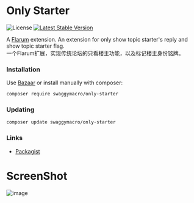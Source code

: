 # Only Starter

![License](https://img.shields.io/badge/license-MIT-blue.svg) [![Latest Stable Version](https://img.shields.io/packagist/v/swaggymacro/only-starter.svg)](https://packagist.org/packages/swaggymacro/only-starter)

A [Flarum](http://flarum.org) extension. An extension for only show topic starter's reply and show topic starter flag.  
一个Flarum扩展，实现传统论坛的只看楼主功能，以及标记楼主身份铭牌。


### Installation

Use [Bazaar](https://discuss.flarum.org/d/5151-flagrow-bazaar-the-extension-marketplace) or install manually with composer:

```sh
composer require swaggymacro/only-starter
```

### Updating

```sh
composer update swaggymacro/only-starter
```

### Links

- [Packagist](https://packagist.org/packages/swaggymacro/only-starter)

# ScreenShot
![image](https://user-images.githubusercontent.com/38845682/164683167-6d105413-d250-4528-83aa-31f1f27e1cb7.png)
